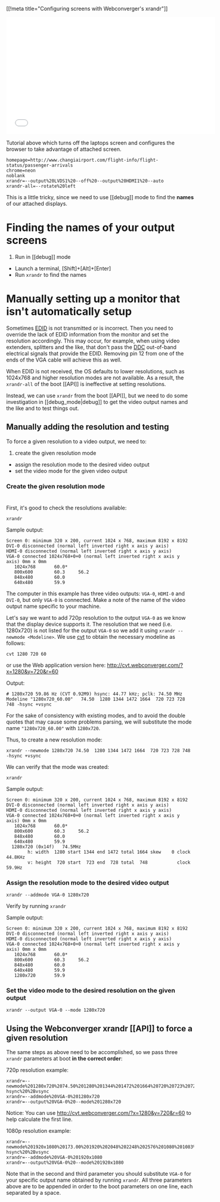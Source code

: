 [[!meta title="Configuring screens with Webconverger's xrandr"]]

<iframe width="560" height="315" src="//www.youtube.com/embed/8dePy1O_FCM?rel=0" frameborder="0" allowfullscreen></iframe>

Tutorial above which turns off the laptops screen and configures the browser to take advantage of attached screen.

	homepage=http://www.changiairport.com/flight-info/flight-status/passenger-arrivals
	chrome=neon
	noblank
	xrandr=--output%20LVDS1%20--off%20--output%20HDMI1%20--auto
	xrandr-all=--rotate%20left

This is a little tricky, since we need to use [[debug]] mode to find the **names** of our attached displays.

# Finding the names of your output screens

1. Run in [[debug]] mode
* Launch a terminal, [Shift]+[Alt]+[Enter]
* Run `xrandr` to find the names

# Manually setting up a monitor that isn't automatically setup

Sometimes
[EDID](http://en.wikipedia.org/wiki/Extended_display_identification_data) is
not transmitted or is incorrect. Then you need to override the lack of EDID
information from the monitor and set the resolution accordingly.  This may
occur, for example, when using video extenders, splitters and the like, that
don't pass the [DDC](https://en.wikipedia.org/wiki/Display_Data_Channel)
out-of-band electrical signals that provide the EDID.  Removing pin 12 from one
of the ends of the VGA cable will achieve this as well.

When EDID is not received, the OS defaults to lower resolutions, such as
1024x768 and higher resolution modes are not available.  As a result, the
`xrandr-all` of the boot [[API]] is ineffective at setting resolutions.

Instead, we can use `xrandr` from the boot [[API]], but we need to do some
investigation in [[debug_mode|debug]] to get the video output names and the like and to
test things out.

## Manually adding the resolution and testing

To force a given resolution to a video output, we need to:

1. create the given resolution mode
* assign the resolution mode to the desired video output
* set the video mode for the given video output

### Create the given resolution mode
#
First, it's good to check the resolutions available:

    xrandr

Sample output:

    Screen 0: minimum 320 x 200, current 1024 x 768, maximum 8192 x 8192
    DVI-0 disconnected (normal left inverted right x axis y axis)
    HDMI-0 disconnected (normal left inverted right x axis y axis)
    VGA-0 connected 1024x768+0+0 (normal left inverted right x axis y axis) 0mm x 0mm
       1024x768       60.0*
       800x600        60.3     56.2
       848x480        60.0
       640x480        59.9

The computer in this example has three video outputs: `VGA-0`, `HDMI-0` and `DVI-0`, but only `VGA-0` is connected.  Make a note of the name of the video output name specific to your machine.

Let's say we want to add 720p resolution to the output `VGA-0` as we know that the display device supports it.  The resolution that we need (i.e. 1280x720) is not listed for the output `VGA-0` so we add it using `xrandr --newmode <Modeline>`.  We use [cvt](http://cvt.webconverger.com) to obtain the necessary modeline as follows:

    cvt 1280 720 60

or use the Web application version here: <http://cvt.webconverger.com/?x=1280&y=720&r=60>

Output:

    # 1280x720 59.86 Hz (CVT 0.92M9) hsync: 44.77 kHz; pclk: 74.50 MHz
    Modeline "1280x720_60.00"   74.50  1280 1344 1472 1664  720 723 728 748 -hsync +vsync

For the sake of consistency with existing modes, and to avoid the double quotes that may cause some problems parsing, we will substitute the mode name `"1280x720_60.00"` with `1280x720`.

Thus, to create a new resolution mode:

    xrandr --newmode 1280x720 74.50  1280 1344 1472 1664  720 723 728 748 -hsync +vsync

We can verify that the mode was created:

    xrandr

Sample output:

    Screen 0: minimum 320 x 200, current 1024 x 768, maximum 8192 x 8192
    DVI-0 disconnected (normal left inverted right x axis y axis)
    HDMI-0 disconnected (normal left inverted right x axis y axis)
    VGA-0 connected 1024x768+0+0 (normal left inverted right x axis y axis) 0mm x 0mm
       1024x768       60.0*
       800x600        60.3     56.2
       848x480        60.0
       640x480        59.9
      1280x720 (0x14f)   74.5MHz
            h: width  1280 start 1344 end 1472 total 1664 skew    0 clock   44.8KHz
            v: height  720 start  723 end  728 total  748           clock   59.9Hz

### Assign the resolution mode to the desired video output

    xrandr --addmode VGA-0 1280x720

Verify by running `xrandr`

Sample output:

    Screen 0: minimum 320 x 200, current 1024 x 768, maximum 8192 x 8192
    DVI-0 disconnected (normal left inverted right x axis y axis)
    HDMI-0 disconnected (normal left inverted right x axis y axis)
    VGA-0 connected 1024x768+0+0 (normal left inverted right x axis y axis) 0mm x 0mm
       1024x768       60.0*
       800x600        60.3     56.2
       848x480        60.0
       640x480        59.9
       1280x720       59.9

### Set the video mode to the desired resolution on the given output

    xrandr --output VGA-0 --mode 1280x720

## Using the Webconverger xrandr [[API]] to force a given resolution

The same steps as above need to be accomplished, so we pass three `xrandr` parameters at boot **in the correct order**:

720p resolution example:

    xrandr=--newmode%201280x720%2074.50%201280%201344%201472%201664%20720%20723%20728%20748%20-hsync%20%2Bvsync
    xrandr=--addmode%20VGA-0%201280x720
    xrandr=--output%20VGA-0%20--mode%201280x720

Notice: You can use <http://cvt.webconverger.com/?x=1280&y=720&r=60> to help calculate the first line.

1080p resolution example:

    xrandr=--newmode%201920x1080%20173.00%201920%202048%202248%202576%201080%201083%201088%201120%20-hsync%20%2Bvsync
    xrandr=--addmode%20VGA-0%201920x1080
    xrandr=--output%20VGA-0%20--mode%201920x1080

Note that in the second and third parameter you should substitute `VGA-0` for your specific output name obtained by running `xrandr`.  All three parameters above are to be appended in order to the boot parameters on one line, each separated by a space.

